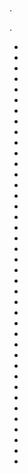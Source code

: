 # 

.

 [](https://compatibility.jeedom.com/index.php?v=d&p=home&search=&plugin=openzwave)  [](https://doc.jeedom.com/de_DE/plugins/automation%20protocol/openzwave/) .

- [](aeotec.keyfob_-_Telecommande.md)
- [](aeotec.keyfob_Gen5_-_Telecommande.md)
- [](aeotec.minimote_-_Telecommande.md)
- [](aeotec.panic_button_-_Telecommande.md)
- [](aeotec.zw062_garage_door_controller.md)
- [](dlink.dchz110_-_3en1_Ouverture.md)
- [](duwi.05436_-_Volets.md)
- [](everspring.AD147-6_-_Miniplug_Dimmer.md)
- [](smart_Home_by_Everspring.AD146-0_-_In_Wall_Dimmer.md)
- [](smart_Home_by_Everspring.AN179-0_-_In_Wall_On-Off.md)
- [](fibaro.fgd211_-_Dimmer.md)
- [](fibaro.fgd212_-_Dimmer2.md)
- [](fibaro.fgfs101_-_FloodSensors.md)
- [](fibaro.fgk101_-_Ouverture.md)
- [](fibaro.fgms001ZW5_-_Motion.md)
- [](fibaro.fgms001_-_Motion.md)
- [](fibaro.fgr222_-_Volets.md)
- [](fibaro.fgrgb101_-_RGVBControler.md)
- [](fibaro.fgrm222_-_Volets.md)
- [](fibaro.fgsd102_-_Fumees.md)
- [](fibaro.fgwpe101_-_Wall_Plug.md)
- [](greenwave.Powernode1_-_Prise.md)
- [](greenwave.powernode_-_Multiprise.md)
- [](mco.MH-S412_Double_-_Interrupteur.md)
- [](nodon.Soft_-_Remote_-_Telecommande.md)
- [](nodon.octan_-_Remote_-_Telecommande.md)
- [](nodon.smartplug_-_Prise.md)
- [](nodon.wall_-_Switch_-_Interrupteur.md)
- [](philio.psp01_-_Multicapteurs.md)
- [](philio.psr04_-_Smart_Color_Button.md)
- [](philio.pst02a_-_4_en_1.md)
- [](philio.pst02c_-_3_en_1_Ouverture.md)
- [](polycontrol.danalock-v2_-_Serrure.md)
- [](polycontrol.polylock_-_Serrure.md)
- [](secure.ses302_-_Temperature.md)
- [](secure.ses303_-_Temperature_Humidite.md)
- [](secure.sir321_-_Timer.md)
- [](secure.srt323_-_Thermostat.md)
- [](swiid.inter_-_Interrupteur_Cordon.md)
- [](zipato.minikeypad_-_Clavier_Rfid.md)
